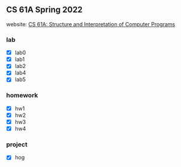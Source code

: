 CS 61A Spring 2022
--
website: [CS 61A: Structure and Interpretation of Computer Programs](https://cs61a.org/)
### lab
- [x] lab0
- [x] lab1
- [x] lab2
- [x] lab4
- [x] lab5
### homework
- [x] hw1
- [x] hw2
- [x] hw3
- [x] hw4
### project
- [x] hog





